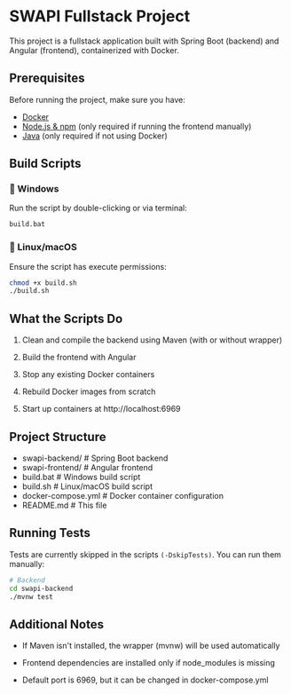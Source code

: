 # SWAPI Fullstack Project

This project is a fullstack application built with Spring Boot (backend) and Angular (frontend), containerized with Docker.

## Prerequisites

Before running the project, make sure you have:

- [Docker](https://www.docker.com)
- [Node.js & npm](https://nodejs.org) (only required if running the frontend manually)
- [Java](https://www.oracle.com/java/) (only required if not using Docker)

## Build Scripts

### 🔹 Windows

Run the script by double-clicking or via terminal:

```bat
build.bat
```

### 🔹 Linux/macOS

Ensure the script has execute permissions:

```bash
chmod +x build.sh
./build.sh
```

## What the Scripts Do

1. Clean and compile the backend using Maven (with or without wrapper)

2. Build the frontend with Angular

3. Stop any existing Docker containers

4. Rebuild Docker images from scratch

5. Start up containers at http://localhost:6969

## Project Structure

- swapi-backend/     # Spring Boot backend
- swapi-frontend/    # Angular frontend
- build.bat          # Windows build script
- build.sh           # Linux/macOS build script
- docker-compose.yml # Docker container configuration
- README.md          # This file

## Running Tests

Tests are currently skipped in the scripts <code>(-DskipTests)</code>. You can run them manually:

```bash
# Backend
cd swapi-backend
./mvnw test
```

## Additional Notes

- If Maven isn't installed, the wrapper (mvnw) will be used automatically

- Frontend dependencies are installed only if node_modules is missing

- Default port is 6969, but it can be changed in docker-compose.yml
